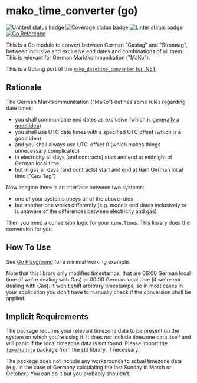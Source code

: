# mako_time_converter (go)
![Unittest status badge](https://github.com/hochfrequenz/mako_time_converter/workflows/Unittests/badge.svg)
![Coverage status badge](https://github.com/hochfrequenz/mako_time_converter/workflows/coverage/badge.svg)
![Linter status badge](https://github.com/hochfrequenz/mako_time_converter/workflows/golangci-lint/badge.svg)
[![Go Reference](https://pkg.go.dev/badge/github.com/hochfrequenz/mako_time_converter.svg)](https://pkg.go.dev/github.com/hochfrequenz/mako_time_converter)

This is a Go module to convert between German "Gastag" and "Stromtag", between inclusive and exclusive end dates and combinations of all them.
This is relevant for German Marktkommunikation ("MaKo").

This is a Golang port of the [`mako_datetime_converter` for .NET](https://github.com/Hochfrequenz/mako_datetime_converter).

## Rationale

The German Marktkommunikation ("MaKo") defines some rules regarding date times:

- you shall communicate end dates as exclusive (which is [generally a good idea](https://hf-kklein.github.io/exclusive_end_dates.github.io/))
- you shall use UTC date times with a specified UTC offset (which is a good idea)
- and you shall always use UTC-offset 0 (which makes things unnecessary complicated)
- in electricity all days (and contracts) start and end at midnight of German local time
- but in gas all days (and contracts) start and end at 6am German local time ("Gas-Tag")

Now imagine there is an interface between two systems:

- one of your systems obeys all of the above rules
- but another one works differently (e.g. models end dates inclusively or is unaware of the differences between electricity and gas)

Then you need a conversion logic for your `time.Time`s.
This library does the conversion for you.

## How To Use
See [Go Playground](https://go.dev/play/p/rnaj2E2A9xn) for a minimal working example.

Note that this library only modifies timestamps, that are 06:00 German local time (if we're dealing with Gas) or 00:00 German local time (if we're _not_ dealing with Gas).
It won't shift arbitrary timestamps, so in most cases in your application you don't have to manually check if the conversion shall be applied.

## Implicit Requirements

The package requires your relevant timezone data to be present on the system on which you're using it.
It does _not_ include timezone data itself and will panic if the local timezone data is not found.
Please import the [`time/tzdata`](https://pkg.go.dev/time/tzdata) package from the std library, if necessary.

The package does not include any workarounds to actual timezone data (e.g. in the case of Germany calculating the last Sunday in March or October.)
You can do it but you probably shouldn't.
